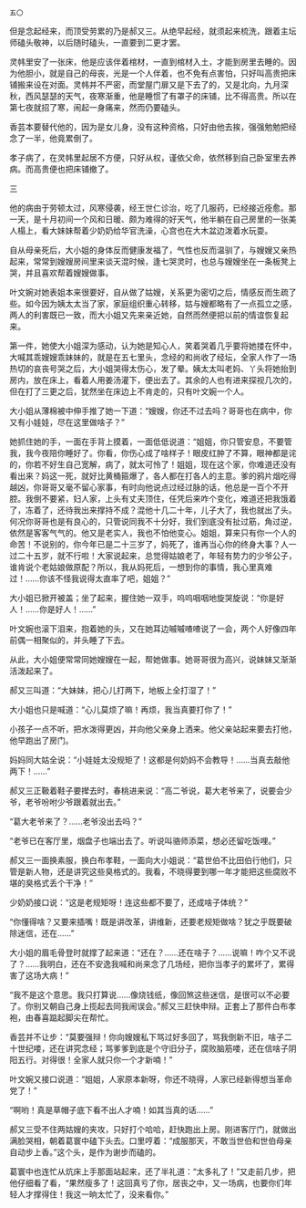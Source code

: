     五〇 

   但是念起经来，而顶受劳累的乃是郝又三。从绝早起经，就须起来梳洗，跟着主坛师磕头敬神，以后随时磕头，一直要到二更才罢。

   灵帏里安了一张床，他是应该伴着棺材，一直到棺材入土，才能到房里去睡的。因为他胆小，就是自己的母丧，光是一个人伴着，也不免有点害怕，只好叫高贵把床铺搬来设在对面。灵帏并不严密，而堂屋门扉又是下去了的，又是北向，九月深秋，西风瑟瑟的天气，夜寒渐重，他是睡惯了有罩子的床铺，比不得高贵。所以在第七夜就招了寒，闹起一身痛来，然而仍要磕头。

   香芸本要替代他的，因为是女儿身，没有这种资格，只好由他去挨，强强勉勉把经念了一半，他竟累倒了。

   孝子病了，在灵帏里起居不方便，只好从权，谨依父命，依然移到自己卧室里去养病。而高贵便也把床铺撤了。

   三

   他的病由于劳顿太过，风寒侵袭，经王世仁诊治，吃了几服药，已经接近痊愈。那一天，是十月初间一个风和日暖、颇为难得的好天气，他半躺在自己房里的一张美人榻上，看大妹妹帮着少奶奶给华官洗澡，心宫也在大木盆边泼着水玩耍。

   自从母亲死后，大小姐的身体反而健康发福了，气性也反而温驯了，与嫂嫂又亲热起来，常常到嫂嫂房间里来谈天混时候，逢七哭灵时，也总与嫂嫂坐在一条板凳上哭，并且喜欢帮着嫂嫂做事。

   叶文婉对她表姐本来很要好，自从做了姑嫂，关系更为密切之后，情感反而生疏了些。如今因为姨太太当了家，家庭组织重心转移，姑与嫂都略有了一点孤立之感，两人的利害既已一致，而大小姐又先来亲近她，自然而然便把以前的情谊恢复起来。

   第一件，她使大小姐深为感动，认为她是知心人，笑着哭着几乎要将她搂在怀中，大喊其乖嫂嫂乖妹妹的，就是在五七里头，念经的和尚收了经坛，全家人作了一场热切的哀丧号哭之后，大小姐哭得太伤心，发了晕。姨太太叫老妈、丫头将她抬到房内，放在床上，看着人用姜汤灌下，便出去了。其余的人也有进来探视几次的，但在打了三更之后，犹然坐在床边上不肯走的，只有叶文婉一个人。

   大小姐从薄棉被中伸手推了她一下道：“嫂嫂，你还不过去吗？哥哥也在病中，你又有小娃娃，尽在这里做啥子？”

   她抓住她的手，一面在手背上摸着，一面低低说道：“姐姐，你只管安息，不要管我，我今夜陪你睡好了。你看，你伤心成了啥样子！眼皮红肿了不算，眼神都是诧的，你若不好生自己宽解，病了，就太可怜了！姐姐，现在这个家，你难道还没有看出来？妈这一死，就好比黄桶箍爆了，各人都在打各人的主意。爹的鸦片烟吃得越凶，你哥哥又毫不留心家事，有时向他说点过经过脉的话，他总是一百个不开腔。我倒不要紧，妇人家，上头有丈夫顶住，任凭后来咋个变化，难道还把我饿着了，冻着了，还待我出来撑持不成？混他十几二十年，儿子大了，我也就出了头。何况你哥哥也是有良心的，只管说同我不十分好，我们到底没有扯过筋，角过逆，依然是客客气气的。他又是老实人，我也不怕他变心。姐姐，算来只有你一个人的命苦！不说别的，你今年已是二十三岁了，妈死了，谁再当心你的终身大事？人一过二十五岁，就不行啦！大家说起来，总觉得姑娘老了，年轻有势力的少爷公子，谁肯说个老姑娘做原配？所以，我从妈死后，一想到你的事情，我心里真难过！……你该不怪我说得太直率了吧，姐姐？”

   大小姐已掀开被盖；坐了起来，握住她一双手，呜呜咽咽地旋哭旋说：“你是好人！……你是好人！……”

   叶文婉也滚下泪来，抱着她的头，又在她耳边嘁嘁喳喳说了一会，两个人好像四年前偶一相聚似的，并头睡了下去。

   从此，大小姐便常常同她嫂嫂在一起，帮她做事。她哥哥很为高兴，说妹妹又渐渐活泼起来了。

   郝又三叫道：“大妹妹，把心儿打两下，地板上全打湿了！”

   大小姐也只是喊道：“心儿莫烦了嘛！再烦，我当真要打你了！”

   小孩子一点不听，把水泼得更凶，并向他父亲身上洒来。他父亲站起来要去打他，他早跑出了房门。

   妈妈同大姑全说：“小娃娃太没规矩了！这都是何奶妈不会教导！……当真去敲他两下！……”

   郝又三正靸着鞋子要撵去时，春桃进来说：“高二爷说，葛大老爷来了，说要会少爷，老爷吩咐少爷跟着就出去。”

   “葛大老爷来了？……老爷没出去吗？”

   “老爷已在客厅里，烟盘子也端出去了。听说叫骆师添菜，想必还留吃饭哩。”

   郝又三一面换素服，换白布孝鞋，一面向大小姐说：“葛世伯不比田伯行他们，只管是新人物，还是讲究这些臭格式的。我看，不晓得要到哪一年才能把这些腐败不堪的臭格式丢个干净！”

   少奶奶接口说：“这是老规矩呀！连这些都不要了，还成啥子体统？”

   “你懂得啥？又要来插嘴！既是讲改革，讲维新，还要老规矩做啥？犹之乎既要破除迷信，还在……”

   大小姐的眉毛骨登时就撑了起来道：“还在？……还在啥子？……说嘛！咋个又不说了？……我明白，还在不安逸我喊和尚来念了几场经，把你当孝子的累坏了，累得害了这场大病！”

   “我不是这个意思。我只打算说……像烧钱纸，像回煞这些迷信，是很可以不必要了。你别又朝自己身上揽起去同我闹误会。”郝又三赶快申辩。正套上了那件白布孝袍，由春喜踮起脚尖在帮忙。

   香芸并不让步：“莫要强辩！你向嫂嫂私下骂过好多回了，骂我倒新不旧，啥子二十世纪喽，还在讲究念经；骂爹爹到底是个守旧分子，腐败脑筋喽，还在信啥子阴阳五行。对得很！全家人就只你一个才新喃！”

   叶文婉又接口说道：“姐姐，人家原本新呀，你还不晓得，人家已经新得想当革命党了！”

   “啊哟！真是草帽子底下看不出人才喃！如其当真的话……”

   郝又三受不住两姑嫂的夹攻，只好打个哈哈，赶快跑出上房。刚进客厅门，就做出满脸哭相，朝着葛寰中磕下头去。口里哼着：“成服那天，不敢当世伯和世伯母亲自动步上香。”这个头，是作为谢步而磕的。

   葛寰中也连忙从炕床上手那面站起来，还了半礼道：“太多礼了！”又走前几步，把他仔细看了看，“果然瘦多了！这回真亏了你，居丧之中，又一场病，也要你们年轻人才撑得住！我这一晌太忙了，没来看你。”

